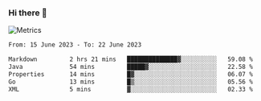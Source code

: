 ### Hi there 👋

![Metrics](https://github.com/radoapx/radoapx/blob/main/github-metrics.svg)

<!--START_SECTION:waka-->

```txt
From: 15 June 2023 - To: 22 June 2023

Markdown         2 hrs 21 mins   ██████████████▓░░░░░░░░░░   59.08 %
Java             54 mins         █████▓░░░░░░░░░░░░░░░░░░░   22.58 %
Properties       14 mins         █▓░░░░░░░░░░░░░░░░░░░░░░░   06.07 %
Go               13 mins         █▒░░░░░░░░░░░░░░░░░░░░░░░   05.56 %
XML              5 mins          ▓░░░░░░░░░░░░░░░░░░░░░░░░   02.33 %
```

<!--END_SECTION:waka-->

<!--
**radoapx/radoapx** is a ✨ _special_ ✨ repository because its `README.md` (this file) appears on your GitHub profile.

Here are some ideas to get you started:

- 🔭 I’m currently working on ...
- 🌱 I’m currently learning ...
- 👯 I’m looking to collaborate on ...
- 🤔 I’m looking for help with ...
- 💬 Ask me about ...
- 📫 How to reach me: ...
- 😄 Pronouns: ...
- ⚡ Fun fact: ...
-->
